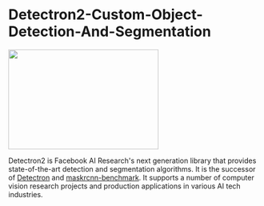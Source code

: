 # Detectron2-Custom-Object-Detection-And-Segmentation

<img src="https://production-media.paperswithcode.com/libraries/dete.png" width="300" height="200" >

Detectron2 is Facebook AI Research's next generation library
that provides state-of-the-art detection and segmentation algorithms.
It is the successor of
[Detectron](https://github.com/facebookresearch/Detectron/)
and [maskrcnn-benchmark](https://github.com/facebookresearch/maskrcnn-benchmark/).
It supports a number of computer vision research projects and production applications in various AI tech industries.


